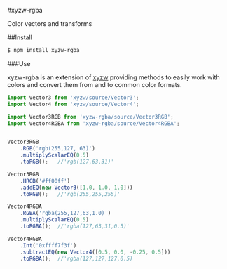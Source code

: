 #xyzw-rgba

Color vectors and transforms

##Install

```sh
$ npm install xyzw-rgba
```

###Use

xyzw-rgba is an extension of [xyzw](https://github.com/chkt/xyzw) providing
methods to easily work with colors and convert them from and to common color formats.

```js
import Vector3 from 'xyzw/source/Vector3';
import Vector4 from 'xyzw/source/Vector4';

import Vector3RGB from 'xyzw-rgba/source/Vector3RGB';
import Vector4RGBA from 'xyzw-rgba/source/Vector4RGBA';


Vector3RGB
	.RGB('rgb(255,127, 63)')
	.multiplyScalarEQ(0.5)
	.toRGB();   //'rgb(127,63,31)'

Vector3RGB
	.HRGB('#ff00ff')
	.addEQ(new Vector3([1.0, 1.0, 1.0]))
	.toRGB();   //'rgb(255,255,255)'

Vector4RGBA
	.RGBA('rgba(255,127,63,1.0)')
	.multiplyScalarEQ(0.5)
	.toRGBA();  //'rgba(127,63,31,0.5)'

Vector4RGBA
	.Int('0xffff7f3f')
	.subtractEQ(new Vector4([0.5, 0.0, -0.25, 0.5]))
	.toRGBA();  //'rgba(127,127,127,0.5)
```

